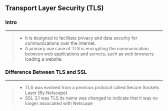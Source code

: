 ## Transport Layer Security (TLS)

### Intro
***
> - It is designed to facilitate privacy and data security for communications over the Internet.
> - A primary use case of TLS is encrypting the communication between web applications and servers, such as web browsers loading a website.


### Difference Between TLS and SSL
*** 
> - TLS was evolved from a previous protocol called Secure Sockets Layer (By Netscape)
> - SSL 3.1 was TLS its name was changed to indicate that it was no longer associated with Netscape

 
